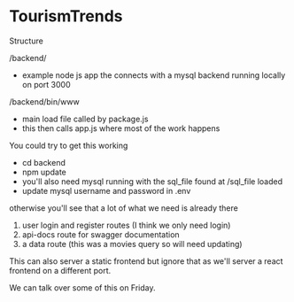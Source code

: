 # TourismTrends

Structure

/backend/

- example node js app the connects with a mysql backend running locally on port 3000

/backend/bin/www

- main load file called by package.js
- this then calls app.js where most of the work happens

You could try to get this working

- cd backend
- npm update
- you'll also need mysql running with the sql_file found at /sql_file loaded
- update mysql username and password in .env

otherwise you'll see that a lot of what we need is already there

1. user login and register routes (I think we only need login)
2. api-docs route for swagger documentation
3. a data route (this was a movies query so will need updating)

This can also server a static frontend but ignore that as we'll server a react frontend on a different port.

We can talk over some of this on Friday.
